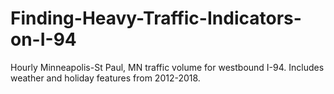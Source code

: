 # Finding-Heavy-Traffic-Indicators-on-I-94
Hourly Minneapolis-St Paul, MN traffic volume for westbound I-94. Includes weather and holiday features from 2012-2018.
